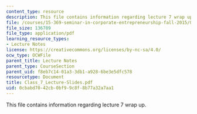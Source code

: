 ```yaml
---
content_type: resource
description: This file contains information regarding lecture 7 wrap up.
file: /courses/15-369-seminar-in-corporate-entrepreneurship-fall-2015/0cbabd7042cb0bf99c8f8b77a32a7aa1_MIT15_369F15_Lecture7.pdf
file_size: 136789
file_type: application/pdf
learning_resource_types:
- Lecture Notes
license: https://creativecommons.org/licenses/by-nc-sa/4.0/
ocw_type: OCWFile
parent_title: Lecture Notes
parent_type: CourseSection
parent_uid: f8eb7c14-01a3-3db1-a928-6be3e5dfc578
resourcetype: Document
title: Class_7_Lecture-Slides.pdf
uid: 0cbabd70-42cb-0bf9-9c8f-8b77a32a7aa1
---
```

This file contains information regarding lecture 7 wrap up.